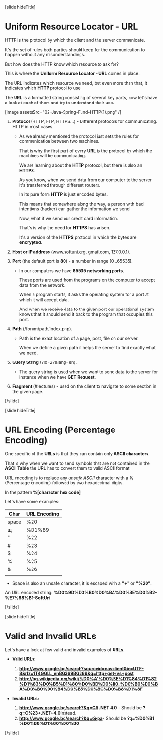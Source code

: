 [slide hideTitle]

# Uniform Resource Locator - URL

HTTP is the protocol by which the client and the server communicate.

It's the set of rules both parties should keep for the communication to happen without any misunderstandings.

But how does the HTTP know which resource to ask for? 

This is where the **Uniform Resource Locator - URL** comes in place. 

The URL indicates which resource we need, but even more than that, it indicates which **HTTP** protocol to use.

The **URL** is a formatted string consisting of several key parts, now let's have a look at each of them and try to understand their use.

[image assetsSrc="02-Java-Spring-Fund-HTTP(1).png" /]

1. **Protocol** (HTTP, FTP, HTTPS...) - Different protocols for communicating. HTTP in most cases.

    - As we already mentioned the protocol just sets the rules for communication between two machines.

        That is why the first part of every **URL** is the protocol by which the machines will be communicating.

        We are learning about the **HTTP** protocol, but there is also an **HTTPS**.

        As you know, when we send data from our computer to the server it's transferred through different routers.

        In its pure form **HTTP** is just encoded bytes.

        This means that somewhere along the way, a person with bad intentions (hacker) can gather the information we send. 

        Now, what if we send our credit card information.

        That's is why the need for **HTTPS** has arisen.

        It's a version of the **HTTPS** protocol in which the bytes are **encrypted**.
    
2. **Host or IP address** (www.softuni.org, gmail.com, 127.0.0.1).

3. **Port** (the default port is **80**) - a number in range [0...65535].
    - In our computers we have **65535 networking ports**.

        These ports are used from the programs on the computer to accept data from the network.

        When a program starts, it asks the operating system for a port at which it will accept data.

        And when we receive data to the given port our operational system knows that it should send it back to the program that occupies this port.

4. **Path** (/forum/path/index.php).
    - Path is the exact location of a page, post, file on our server. 
    
        When we define a given path it helps the server to find exactly what we need.

5. **Query String** (?id=27&lang=en).
    - The query string is used when we want to send data to the server for instance when we have **GET Request**.


6. **Fragment** (#lectures) - used on the client to navigate to some section in the given page.

[/slide]

[slide hideTitle]

# URL Encoding (Percentage Encoding)

One specific of the **URLs** is that they can contain only **ASCII characters**.

That is why when we want to send symbols that are not contained in the **ASCII Table** the URL has to convert them to valid ASCII format.

URL encoding is to replace any *unsafe ASCII* character with a **%** (Percentage encoding) followed by two hexadecimal digits.

In the pattern **%[character hex code]**.

Let's have some examples: 

| **Char** | **URL Encoding** |
| --- | --- |
| space | %20 |
| щ | %D1%89 |
| " | %22 |
| # | %23 |
| $ | %24 |
| % | %25 |
| & | %26 |
|   |   |

- Space is also an unsafe character, it is escaped with a **"+"** or **"%20"**.

An URL encoded string:
**%D0%9D%D0%B0%D0%BA%D0%BE%D0%B2-%E7%88%B1-SoftUni​**

[/slide]

[slide hideTitle]

# Valid and Invalid URLs

Let's have a look at few valid and invalid examples of **URLs**.

- **Valid URLs:**

    1. **http://www.google.bg/search?sourceid=navclient&ie=UTF-8&rlz=1T4GGLL_enBG369BG369&q=http+get+vs+post**
    2. **http://bg.wikipedia.org/wiki/%D0%A1%D0%BE%D1%84%D1%82%D1%83%D0%B5%D1%80%D0%BD%D0%B0_%D0%B0%D0%BA%D0%B0%D0%B4%D0%B5%D0%BC%D0%B8%D1%8F​**

- **Invalid URLs:**

    1. **http://www.google.bg/search?&q=C# .NET 4.0** - Should be **?q=C%23+.NET+4.0​** instead.
    2. **http://www.google.bg/search?&q=бира​** - Should be **?q=%D0%B1 %D0%B8%D1%80%D0%B0**

[/slide]